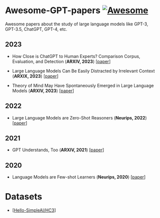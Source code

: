 # Awesome-GPT-papers [![Awesome](https://awesome.re/badge.svg)](https://awesome.re)

Awesome papers about the study of large language models like GPT-3, GPT-3.5, ChatGPT, GPT-4, etc.

## 2023

* How Close is ChatGPT to Human Experts? Comparison Corpus, Evaluation, and Detection (**ARXIV, 2023**) [[paper](https://arxiv.org/pdf/2301.07597.pdf)]

* Large Language Models Can Be Easily Distracted by Irrelevant Context (**ARXIX, 2023**) [[paper](https://arxiv.org/pdf/2302.00093.pdf)]

* Theory of Mind May Have Spontaneously Emerged in Large Language Models (**ARXIV, 2023**) [[paper](https://arxiv.org/ftp/arxiv/papers/2302/2302.02083.pdf)]

## 2022

* Large Language Models are Zero-Shot Reasoners (**Neurips, 2022**) [[paper](https://arxiv.org/pdf/2205.11916.pdf)]

## 2021

* GPT Understands, Too (**ARXIV, 2021**) [[paper](https://arxiv.org/pdf/2103.10385.pdf)]

## 2020

* Language Models are Few-shot Learners (**Neurips, 2020**) [[paper](https://arxiv.org/pdf/2005.14165.pdf)]


# Datasets

* [[Hello-SimpleAI/HC3](https://huggingface.co/datasets/Hello-SimpleAI/HC3)]
